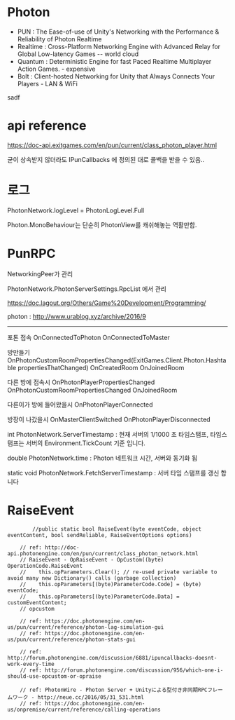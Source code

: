 # Photon
* PUN :  The Ease-of-use of Unity's Networking with the Performance & Reliability of Photon Realtime
* Realtime :  Cross-Platform Networking Engine with Advanced Relay for Global Low-latency Games  -- world cloud
* Quantum :  Deterministic Engine for fast Paced Realtime Multiplayer Action Games.  - expensive
* Bolt :  Client-hosted Networking for Unity that Always Connects Your Players  - LAN & WiFi


sadf

# api reference
https://doc-api.exitgames.com/en/pun/current/class_photon_player.html

굳이 상속받지 않더라도  IPunCallbacks 에 정의된 대로 콜백을 받을 수 있음..


# 로그
PhotonNetwork.logLevel = PhotonLogLevel.Full


Photon.MonoBehaviour는 단순히 PhotonView를 캐쉬해놓는 역활만함.

# PunRPC
NetworkingPeer가 관리

PhotonNetwork.PhotonServerSettings.RpcList 에서 관리

https://doc.lagout.org/Others/Game%20Development/Programming/


photon : http://www.urablog.xyz/archive/2016/9


---------------



포톤 접속
OnConnectedToPhoton
OnConnectedToMaster

방만들기
OnPhotonCustomRoomPropertiesChanged(ExitGames.Client.Photon.Hashtable propertiesThatChanged)
OnCreatedRoom
OnJoinedRoom

다른 방에 접속시
OnPhotonPlayerPropertiesChanged
OnPhotonCustomRoomPropertiesChanged
OnJoinedRoom

다른이가 방에 들어왔을시
OnPhotonPlayerConnected

방장이 나갔을시
OnMasterClientSwitched
OnPhotonPlayerDisconnected




int PhotonNetwork.ServerTimestamp : 현재 서버의 1/1000 초 타임스탬프, 타임스탬프는 서버의 Environment.TickCount 기준 입니다.

double PhotonNetwork.time : Photon 네트워크 시간, 서버와 동기화 됨

static void PhotonNetwork.FetchServerTimestamp	: 서버 타임 스탬프를 갱신 합니다





# RaiseEvent
            //public static bool RaiseEvent(byte eventCode, object eventContent, bool sendReliable, RaiseEventOptions options)

        // ref: http://doc-api.photonengine.com/en/pun/current/class_photon_network.html
        // RaiseEvent - OpRaiseEvent - OpCustom((byte) OperationCode.RaiseEvent
        //    this.opParameters.Clear(); // re-used private variable to avoid many new Dictionary() calls (garbage collection)
        //    this.opParameters[(byte)ParameterCode.Code] = (byte) eventCode;
        //    this.opParameters[(byte)ParameterCode.Data] = customEventContent;
        // opcustom

        // ref: https://doc.photonengine.com/en-us/pun/current/reference/photon-lag-simulation-gui
        // ref: https://doc.photonengine.com/en-us/pun/current/reference/photon-stats-gui

        // ref: http://forum.photonengine.com/discussion/6881/ipuncallbacks-doesnt-work-every-time
        // ref: http://forum.photonengine.com/discussion/956/which-one-i-should-use-opcustom-or-opraise

        // ref: PhotonWire - Photon Server + Unityによる型付き非同期RPCフレームワーク - http://neue.cc/2016/05/31_531.html
        // ref: https://doc.photonengine.com/en-us/onpremise/current/reference/calling-operations


